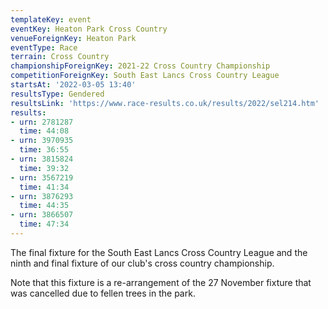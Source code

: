 ```yaml
---
templateKey: event
eventKey: Heaton Park Cross Country
venueForeignKey: Heaton Park
eventType: Race
terrain: Cross Country
championshipForeignKey: 2021-22 Cross Country Championship
competitionForeignKey: South East Lancs Cross Country League
startsAt: '2022-03-05 13:40'
resultsType: Gendered
resultsLink: 'https://www.race-results.co.uk/results/2022/sel214.htm'
results:
- urn: 2781287
  time: 44:08
- urn: 3970935
  time: 36:55
- urn: 3815824
  time: 39:32
- urn: 3567219
  time: 41:34
- urn: 3876293
  time: 44:35
- urn: 3866507
  time: 47:34
---
```

The final fixture for the South East Lancs Cross Country League and the ninth and final fixture of our club's cross 
country championship.

Note that this fixture is a re-arrangement of the 27 November fixture that was cancelled due to fellen trees in the
park.
